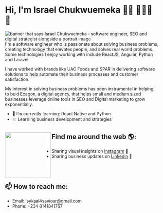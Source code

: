# Hi, I'm Israel Chukwuemeka 👋🏾 👩🏾‍💻 💼

<img src="https://web.ecagon.com/wp-content/uploads/2020/10/LinkedIn-Cover-Image.png" alt="banner that says Israel Chukwuemeka - software engineer, SEO and digital strategist alongside a portrait image">
I'm a software engineer who is passionate about solving business problems, creating technology that elevates people, and solves real world problems. Some technologies I enjoy working with include ReactJS, Angular, Python and Laravel.


I have worked with brands like UAC Foods and SPAR in delivering software solutions to help automate their business processes and customer satisfaction. 

My interest in solving business problems has been instrumental in helping to buid <a href="https://web.ecagon.com/">Ecagon</a>, a digital agency, that helps small and medium sized businesses leverage online tools in SEO and Digital marketing to grow exponentially.

- 🌱 I’m currently learning: React Native and Python
- 💹 Learning business development and strategies


## Find me around the web 🌎: <a href="https://web.ecagon.com/isyel"><img align="left" width="150" height="150" src="https://github.com/M0nica/M0nica/blob/main/octomonica/m0nica-octocat-rotating.gif?raw=true"></a>
- Sharing visual insights on <a href="https://www.instagram.com/isyelchukwu/"> Instagram</a> 🏓
- Sharing business updates on <a href="https://www.linkedin.com/in/israel-chukwuemeka/">LinkedIn</a> 💼

<br/><br/>
## 📫 How to reach me: 
- Email: isykaal4saviour@gmail.com
- Phone: +234 8141841767



<!--
**isyel/isyel** is a ✨ _special_ ✨ repository because its `README.md` (this file) appears on your GitHub profile.

Here are some ideas to get you started:

- 🔭 I’m currently working on ...
- 🌱 I’m currently learning ...
- 👯 I’m looking to collaborate on ...
- 🤔 I’m looking for help with ...
- 💬 Ask me about ...
- 📫 How to reach me: ...
- 😄 Pronouns: ...
- ⚡ Fun fact: ...
-->

